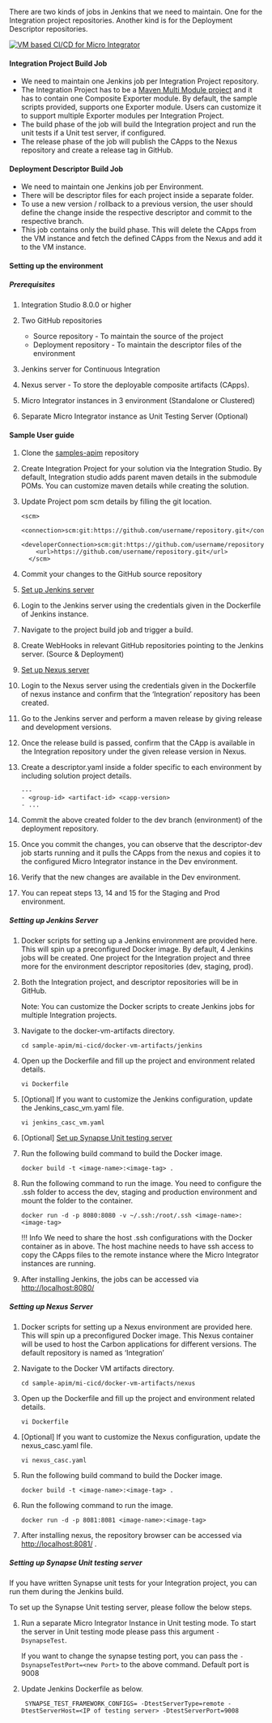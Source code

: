 There are two kinds of jobs in Jenkins that we need to maintain. One for the Integration project repositories. Another kind is for the Deployment Descriptor repositories. 

[![VM based CI/CD for Micro Integrator]({{base_path}}/assets/img/deploy/mi-cicd-vm.png)]({{base_path}}/assets/img/deploy/mi-cicd-vm.png)

#### Integration Project Build Job
- We need to maintain one Jenkins job per Integration Project repository.
- The Integration Project has to be a [Maven Multi Module project]({{base_path}}/integrate/develop/create-integration-project/#maven-multi-module-projects) and it has to contain one Composite Exporter module. By default, the sample scripts provided, supports one Exporter module. Users can customize it to support multiple Exporter modules per Integration Project.
- The build phase of the job will build the Integration project and run the unit tests if a Unit test server, if configured.
- The release phase of the job will publish the CApps to the Nexus repository and create a release tag in GitHub.

#### Deployment Descriptor Build Job
- We need to maintain one Jenkins job per Environment.
- There will be descriptor files for each project inside a separate folder.
- To use a new version / rollback to a previous version, the user should define the change inside the respective descriptor and commit to the respective branch.
- This job contains only the build phase. This will delete the CApps from the VM instance and fetch the defined CApps from the Nexus and add it to the VM instance.

#### Setting up the environment

##### Prerequisites

1. Integration Studio 8.0.0 or higher

2. Two GitHub repositories 
   
   *   Source repository - To maintain the source of the project
   *   Deployment repository - To maintain the descriptor files of the environment

3. Jenkins server for Continuous Integration 

4. Nexus server - To store the deployable composite artifacts (CApps). 

5. Micro Integrator instances in 3 environment (Standalone or Clustered)

6. Separate Micro Integrator instance as Unit Testing Server (Optional)


#### Sample User guide

1. Clone the [samples-apim](https://github.com/wso2/samples-apim/) repository

2. Create Integration Project for your solution via the Integration Studio. By default, Integration studio adds parent maven details in the submodule POMs. You can customize maven details while creating the solution.

3. Update Project pom scm details by filling the git location.

    ```
    <scm>
        <connection>scm:git:https://github.com/username/repository.git</connection>
        <developerConnection>scm:git:https://github.com/username/repository.git</developerConnection>
        <url>https://github.com/username/repository.git</url>
      </scm>
    ```

4. Commit your changes to the GitHub source repository
5. [Set up Jenkins server](#setting-up-jenkins-server)
6. Login to the Jenkins server using the credentials given in the Dockerfile of Jenkins instance.
7. Navigate to the project build job and trigger a build.
8. Create WebHooks in relevant GitHub repositories pointing to the Jenkins server. (Source & Deployment)
9. [Set up Nexus server](#setting-up-nexus-server)
10. Login to the Nexus server using the credentials given in the Dockerfile of nexus instance and confirm that the ‘Integration’ repository has been created.
11. Go to the Jenkins server and perform a maven release by giving release and development versions.
12. Once the release build is passed, confirm that the CApp is available in the Integration repository under the given release version in Nexus.
13. Create a descriptor.yaml inside a folder specific to each environment by including solution project details.

    
    ```
    ---
    - <group-id> <artifact-id> <capp-version>
    - ...
    ```

13. Commit the above created folder to the dev branch (environment) of the deployment repository. 
14. Once you commit the changes, you can observe that the descriptor-dev job starts running and it pulls the CApps from the nexus and copies it to the configured Micro Integrator instance in the Dev environment.
15. Verify that the new changes are available in the Dev environment.
16. You can repeat steps 13, 14 and 15 for the Staging and Prod environment.


##### Setting up Jenkins Server

1. Docker scripts for setting up a Jenkins environment are provided here. This will spin up a preconfigured Docker image. By default, 4 Jenkins jobs will be created. One project for the Integration project and three more for the environment descriptor repositories (dev, staging, prod). 

2. Both the Integration project, and descriptor repositories will be in GitHub.

    Note: You can customize the Docker scripts to create Jenkins jobs for multiple Integration projects.

3. Navigate to the docker-vm-artifacts directory.

    `cd sample-apim/mi-cicd/docker-vm-artifacts/jenkins`

4. Open up the Dockerfile and fill up the project and environment related details.

    `vi Dockerfile`

5. [Optional] If you want to customize the Jenkins configuration, update the Jenkins_casc_vm.yaml file.

    `vi jenkins_casc_vm.yaml`

6. [Optional] [Set up Synapse Unit testing server](#setting-up-synapse-unit-testing-server)

7. Run the following build command to build the Docker image.

    `docker build -t <image-name>:<image-tag> .`

8. Run the following command to run the image. You need to configure the .ssh folder to access the dev, staging and production environment and mount the folder to the container.

    `docker run -d -p 8080:8080 -v ~/.ssh:/root/.ssh <image-name>:<image-tag>`
    
    !!! Info
        We need to share the host .ssh configurations with the Docker container as in above. The host machine needs to have ssh access to copy the CApps files to the remote instance where the Micro Integrator instances are running.
     
9. After installing Jenkins, the jobs can be accessed via [http://localhost:8080/](http://localhost:8081/)


##### Setting up Nexus Server

1. Docker scripts for setting up a Nexus environment are provided here. This will spin up a preconfigured Docker image. This Nexus container will be used to host the Carbon applications for different versions. The default repository is named as ‘Integration’

2. Navigate to the Docker VM artifacts directory.

    `cd sample-apim/mi-cicd/docker-vm-artifacts/nexus`

3. Open up the Dockerfile and fill up the project and environment related details.

    `vi Dockerfile`

4. [Optional] If you want to customize the Nexus configuration, update the nexus_casc.yaml file.

    `vi nexus_casc.yaml`

5. Run the following build command to build the Docker image.

    `docker build -t <image-name>:<image-tag> .`

6. Run the following command to run the image. 

    `docker run -d -p 8081:8081 <image-name>:<image-tag>`

7. After installing nexus, the repository browser can be accessed via [http://localhost:8081/](http://localhost:8081/) . 

##### Setting up Synapse Unit testing server

If you have written Synapse unit tests for your Integration project, you can run them during the Jenkins build.

To set up the Synapse Unit testing server, please follow the below steps.

1. Run a separate Micro Integrator Instance in Unit testing mode. To start the server in Unit testing mode please pass this argument `-DsynapseTest`.

    If you want to change the synapse testing port, you can pass the `-DsynapseTestPort=<new Port>` to the above command. Default port is 9008

2. Update Jenkins Dockerfile as below.

        SYNAPSE_TEST_FRAMEWORK_CONFIGS= -DtestServerType=remote -DtestServerHost=<IP of testing server> -DtestServerPort=9008
